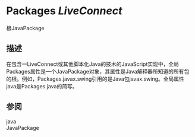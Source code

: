 # Packages _LiveConnect_

根JavaPackage

## 描述

在包含一LiveConnect或其他脚本化Java的技术的JavaScript实现中，全局Packages属性是一个JavaPackage对象，其属性是Java解释器所知道的所有包的根。例如，Packages.javax.swing引用的是Java包javax.swing。全局属性java是Packages.java的简写。

## 参阅

java  
JavaPackage

